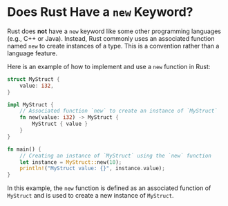 # Does Rust Have a `new` Keyword?

Rust does **not** have a `new` keyword like some other programming languages (e.g., C++ or Java). Instead, Rust commonly uses an associated function named `new` to create instances of a type. This is a convention rather than a language feature.

Here is an example of how to implement and use a `new` function in Rust:

```rust
struct MyStruct {
    value: i32,
}

impl MyStruct {
    // Associated function `new` to create an instance of `MyStruct`
    fn new(value: i32) -> MyStruct {
        MyStruct { value }
    }
}

fn main() {
    // Creating an instance of `MyStruct` using the `new` function
    let instance = MyStruct::new(10);
    println!("MyStruct value: {}", instance.value);
}
```

In this example, the `new` function is defined as an associated function of `MyStruct` and is used to create a new instance of `MyStruct`.